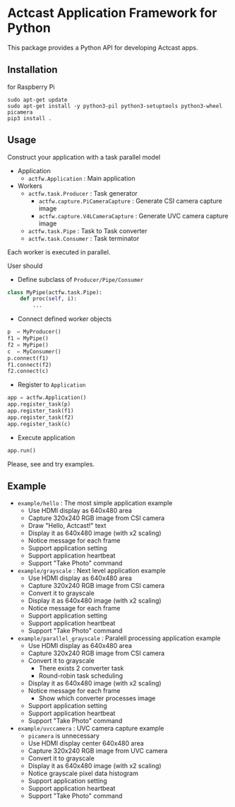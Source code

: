 # Actcast Application Framework for Python

This package provides a Python API for developing Actcast apps.

## Installation

for Raspberry Pi

```
sudo apt-get update
sudo apt-get install -y python3-pil python3-setuptools python3-wheel picamera
pip3 install .
```

## Usage

Construct your application with a task parallel model

* Application
    * `actfw.Application` : Main application
* Workers
    * `actfw.task.Producer` : Task generator
        * `actfw.capture.PiCameraCapture` : Generate CSI camera capture image
        * `actfw.capture.V4LCameraCapture` : Generate UVC camera capture image
    * `actfw.task.Pipe` : Task to Task converter
    * `actfw.task.Consumer` : Task terminator

Each worker is executed in parallel.

User should

* Define subclass of `Producer/Pipe/Consumer`
~~~~python
class MyPipe(actfw.task.Pipe):
    def proc(self, i):
        ...
~~~~
* Connect defined worker objects
~~~~python
p  = MyProducer()
f1 = MyPipe()
f2 = MyPipe()
c  = MyConsumer()
p.connect(f1)
f1.connect(f2)
f2.connect(c)
~~~~
* Register to `Application`
~~~~python
app = actfw.Application()
app.register_task(p)
app.register_task(f1)
app.register_task(f2)
app.register_task(c)
~~~~
* Execute application
~~~~python
app.run()
~~~~

Please, see and try examples.

## Example

* `example/hello` : The most simple application example
    * Use HDMI display as 640x480 area
    * Capture 320x240 RGB image from CSI camera
    * Draw "Hello, Actcast!" text
    * Display it as 640x480 image (with x2 scaling)
    * Notice message for each frame
    * Support application setting
    * Support application heartbeat
    * Support "Take Photo" command
* `example/grayscale` : Next level application example
    * Use HDMI display as 640x480 area
    * Capture 320x240 RGB image from CSI camera
    * Convert it to grayscale
    * Display it as 640x480 image (with x2 scaling)
    * Notice message for each frame
    * Support application setting
    * Support application heartbeat
    * Support "Take Photo" command
* `example/parallel_grayscale` : Paralell processing application example
    * Use HDMI display as 640x480 area
    * Capture 320x240 RGB image from CSI camera
    * Convert it to grayscale
        * There exists 2 converter task
        * Round-robin task scheduling
    * Display it as 640x480 image (with x2 scaling)
    * Notice message for each frame
        * Show which converter processes image
    * Support application setting
    * Support application heartbeat
    * Support "Take Photo" command
* `example/uvccamera` : UVC camera capture example
    * `picamera` is unnecessary
    * Use HDMI display center 640x480 area
    * Capture 320x240 RGB image from UVC camera
    * Convert it to grayscale
    * Display it as 640x480 image (with x2 scaling)
    * Notice grayscale pixel data histogram
    * Support application setting
    * Support application heartbeat
    * Support "Take Photo" command
